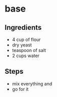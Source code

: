  # base
 ## Ingredients
 - 4 cup of flour
 - dry yeast
 - teaspoon of salt
 - 2 cups water
 ## Steps
 - mix everything and
 - go for it